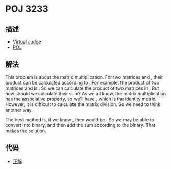 # POJ 3233

## 描述

- [Virtual Judge](https://vjudge.net/problem/POJ-3233)
- [POJ](http://poj.org/problem?id=3233)

## 解法

This problem is about the matrix multiplication. For two <data value="v{n}o{&times;}v{n}"></data> matrices <data value="v{A}"></data> and <data value="v{B}"></data>, their product <data value="v{P}"></data> can be calculated according to <data value="v{P}b{v{i}o{,}v{j}}o{=}o{&sum;}i{v{n}l{}v{c}o{=}c{1}}o{(}v{A}b{v{i}o{,}v{c}}o{}v{B}b{v{c}o{,}v{j}}o{)}"></data>. For example, the product of two matrices <data value="o{[}m{v{a}b{c{1}o{,}c{1}}l{}v{a}b{c{2}o{,}c{1}}}o{&nbsp;}m{v{a}b{c{1}o{,}c{2}}l{}v{a}b{c{2}o{,}c{2}}}o{]}"></data> and <data value="o{[}m{v{b}b{c{1}o{,}c{1}}l{}v{b}b{c{2}o{,}c{1}}}o{&nbsp;}m{v{b}b{c{1}o{,}c{2}}l{}v{b}b{c{2}o{,}c{2}}}o{]}"></data> is <data value="o{[}m{v{a}b{c{1}o{,}c{1}}o{}v{b}b{c{1}o{,}c{1}}o{+}v{a}b{c{1}o{,}c{2}}o{}v{b}b{c{2}o{,}c{1}}l{}v{a}b{c{2}o{,}c{1}}o{}v{b}b{c{1}o{,}c{1}}o{+}v{a}b{c{2}o{,}c{2}}o{}v{b}b{c{2}o{,}c{1}}}o{&nbsp;}m{v{a}b{c{1}o{,}c{1}}o{}v{b}b{c{1}o{,}c{2}}o{+}v{a}b{c{1}o{,}c{2}}o{}v{b}b{c{2}o{,}c{2}}l{}v{a}b{c{2}o{,}c{1}}o{}v{b}b{c{1}o{,}c{2}}o{+}v{a}b{c{2}o{,}c{2}}o{}v{b}b{c{2}o{,}c{2}}}o{]}"></data>. So we can calculate the product of two matrices in <data value="o{O}o{(}v{n}p{3}o{)}"></data>. But how should we calculate their sum? As we all know, the matrix multiplication has the associative property, so we'll have <data value="v{S}o{=}o{&sum;}i{v{k}l{}v{i}o{=}c{1}}v{A}p{v{i}}o{=}f{v{A}p{v{i}o{+}c{1}}o{-}v{I}l{}v{A}o{-}v{I}}o{-}v{I}"></data>, which <data value="v{I}"></data> is the identity matrix. However, it is difficult to calculate the matrix division. So we need to think another way. 

The best method is, if we know <data value="o{&sum;}i{c{2}p{v{t}}l{}v{i}o{=}c{1}}v{A}p{v{i}}"></data>, then <data value="o{&sum;}i{c{2}p{v{t}o{+}c{1}}l{}v{i}o{=}c{1}}v{A}p{v{i}}"></data> would be <data value="o{&sum;}i{c{2}p{v{t}}l{}v{i}o{=}c{1}}v{A}p{v{i}}o{+}v{A}p{c{2}p{v{t}}}o{}o{&sum;}i{c{2}p{v{t}}l{}v{i}o{=}c{1}}v{A}p{v{i}}"></data>. So we may be able to convert <data value="v{k}"></data> into binary, and then add the sum according to the binary. That makes the solution. 

## 代码

- [正解](POJ.3233.0.cpp)
